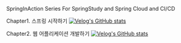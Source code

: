 SpringInAction Series For SpringStudy and Spring Cloud and CI/CD

Chapter1. 스프링 시작하기
[![Velog's GitHub stats](https://velog-readme-stats.vercel.app/api/badge?name=spring1)](https://velog.io/@jnissi92/spring-in-action-first)

Chapter2. 웹 어플리케이션 개발하기
[![Velog's GitHub stats](https://velog-readme-stats.vercel.app/api/badge?name=spring2)](https://velog.io/@jnissi92/spring-in-action-second)
